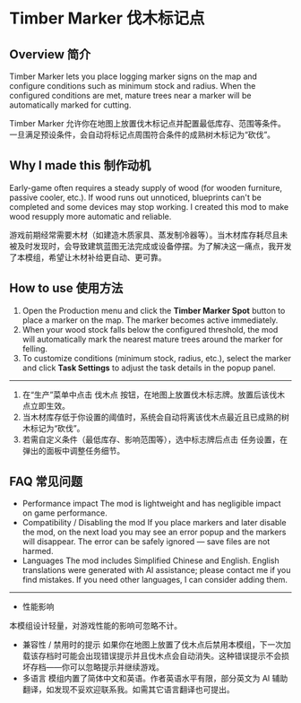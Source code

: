 # Timber Marker 伐木标记点

## Overview 简介

Timber Marker lets you place logging marker signs on the map and configure conditions such as minimum stock and radius. When the configured conditions are met, mature trees near a marker will be automatically marked for cutting.

Timber Marker 允许你在地图上放置伐木标记点并配置最低库存、范围等条件。一旦满足预设条件，会自动将标记点周围符合条件的成熟树木标记为“砍伐”。

## Why I made this 制作动机
Early-game often requires a steady supply of wood (for wooden furniture, passive cooler, etc.). If wood runs out unnoticed, blueprints can't be completed and some devices may stop working. I created this mod to make wood resupply more automatic and reliable.

游戏前期经常需要木材（如建造木质家具、蒸发制冷器等）。当木材库存耗尽且未被及时发现时，会导致建筑蓝图无法完成或设备停摆。为了解决这一痛点，我开发了本模组，希望让木材补给更自动、更可靠。

## How to use 使用方法

1. Open the Production menu and click the **Timber Marker Spot** button to place a marker on the map. The marker becomes active immediately.
2. When your wood stock falls below the configured threshold, the mod will automatically mark the nearest mature trees around the marker for felling.
3. To customize conditions (minimum stock, radius, etc.), select the marker and click **Task Settings** to adjust the task details in the popup panel.
---
1. 在“生产”菜单中点击 伐木点 按钮，在地图上放置伐木标志牌。放置后该伐木点立即生效。
2. 当木材库存低于你设置的阈值时，系统会自动将离该伐木点最近且已成熟的树木标记为“砍伐”。
3. 若需自定义条件（最低库存、影响范围等），选中标志牌后点击 任务设置，在弹出的面板中调整任务细节。

## FAQ 常见问题

- Performance impact
The mod is lightweight and has negligible impact on game performance.
- Compatibility / Disabling the mod
If you place markers and later disable the mod, on the next load you may see an error popup and the markers will disappear. The error can be safely ignored — save files are not harmed.
- Languages
The mod includes Simplified Chinese and English. English translations were generated with AI assistance; please contact me if you find mistakes. If you need other languages, I can consider adding them.
---

- 性能影响

本模组设计轻量，对游戏性能的影响可忽略不计。
- 兼容性 / 禁用时的提示
如果你在地图上放置了伐木点后禁用本模组，下一次加载该存档时可能会出现错误提示并且伐木点会自动消失。这种错误提示不会损坏存档——你可以忽略提示并继续游戏。
- 多语言
模组内置了简体中文和英语。作者英语水平有限，部分英文为 AI 辅助翻译，如发现不妥欢迎联系我。如需其它语言翻译也可提出。
